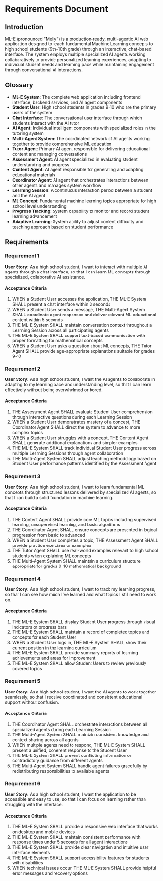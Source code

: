 # Requirements Document

## Introduction

ML-E (pronounced "Melly") is a production-ready, multi-agentic AI web application designed to teach fundamental Machine Learning concepts to high school students (9th-10th grade) through an interactive, chat-based interface. The system employs multiple specialized AI agents working collaboratively to provide personalized learning experiences, adapting to individual student needs and learning pace while maintaining engagement through conversational AI interactions.

## Glossary

- **ML-E System**: The complete web application including frontend interface, backend services, and AI agent components
- **Student User**: High school students in grades 9-10 who are the primary users of the system
- **Chat Interface**: The conversational user interface through which students interact with the AI tutor
- **AI Agent**: Individual intelligent components with specialized roles in the tutoring system
- **Multi-Agent System**: The coordinated network of AI agents working together to provide comprehensive ML education
- **Tutor Agent**: Primary AI agent responsible for delivering educational content and managing conversations
- **Assessment Agent**: AI agent specialized in evaluating student understanding and progress
- **Content Agent**: AI agent responsible for generating and adapting educational materials
- **Coordinator Agent**: AI agent that orchestrates interactions between other agents and manages system workflow
- **Learning Session**: A continuous interaction period between a student and the AI agent
- **ML Concept**: Fundamental machine learning topics appropriate for high school level understanding
- **Progress Tracking**: System capability to monitor and record student learning advancement
- **Adaptive Learning**: System ability to adjust content difficulty and teaching approach based on student performance

## Requirements

### Requirement 1

**User Story:** As a high school student, I want to interact with multiple AI agents through a chat interface, so that I can learn ML concepts through specialized, collaborative AI assistance.

#### Acceptance Criteria

1. WHEN a Student User accesses the application, THE ML-E System SHALL present a chat interface within 3 seconds
2. WHEN a Student User sends a message, THE Multi-Agent System SHALL coordinate agent responses and deliver relevant ML educational content within 5 seconds
3. THE ML-E System SHALL maintain conversation context throughout a Learning Session across all participating agents
4. THE ML-E System SHALL support text-based communication with proper formatting for mathematical concepts
5. WHEN a Student User asks a question about ML concepts, THE Tutor Agent SHALL provide age-appropriate explanations suitable for grades 9-10

### Requirement 2

**User Story:** As a high school student, I want the AI agents to collaborate in adapting to my learning pace and understanding level, so that I can learn effectively without being overwhelmed or bored.

#### Acceptance Criteria

1. THE Assessment Agent SHALL evaluate Student User comprehension through interactive questions during each Learning Session
2. WHEN a Student User demonstrates mastery of a concept, THE Coordinator Agent SHALL direct the system to advance to more complex topics
3. WHEN a Student User struggles with a concept, THE Content Agent SHALL generate additional explanations and simpler examples
4. THE ML-E System SHALL track individual Student User progress across multiple Learning Sessions through agent collaboration
5. THE Multi-Agent System SHALL adjust teaching methodology based on Student User performance patterns identified by the Assessment Agent

### Requirement 3

**User Story:** As a high school student, I want to learn fundamental ML concepts through structured lessons delivered by specialized AI agents, so that I can build a solid foundation in machine learning.

#### Acceptance Criteria

1. THE Content Agent SHALL provide core ML topics including supervised learning, unsupervised learning, and basic algorithms
2. THE Coordinator Agent SHALL ensure concepts are presented in logical progression from basic to advanced
3. WHEN a Student User completes a topic, THE Assessment Agent SHALL provide practice exercises or examples
4. THE Tutor Agent SHALL use real-world examples relevant to high school students when explaining ML concepts
5. THE Multi-Agent System SHALL maintain a curriculum structure appropriate for grades 9-10 mathematical background

### Requirement 4

**User Story:** As a high school student, I want to track my learning progress, so that I can see how much I've learned and what topics I still need to work on.

#### Acceptance Criteria

1. THE ML-E System SHALL display Student User progress through visual indicators or progress bars
2. THE ML-E System SHALL maintain a record of completed topics and concepts for each Student User
3. WHEN a Student User logs in, THE ML-E System SHALL show their current position in the learning curriculum
4. THE ML-E System SHALL provide summary reports of learning achievements and areas for improvement
5. THE ML-E System SHALL allow Student Users to review previously covered topics

### Requirement 5

**User Story:** As a high school student, I want the AI agents to work together seamlessly, so that I receive coordinated and consistent educational support without confusion.

#### Acceptance Criteria

1. THE Coordinator Agent SHALL orchestrate interactions between all specialized agents during each Learning Session
2. THE Multi-Agent System SHALL maintain consistent knowledge and context sharing across all agents
3. WHEN multiple agents need to respond, THE ML-E System SHALL present a unified, coherent response to the Student User
4. THE ML-E System SHALL prevent conflicting information or contradictory guidance from different agents
5. THE Multi-Agent System SHALL handle agent failures gracefully by redistributing responsibilities to available agents

### Requirement 6

**User Story:** As a high school student, I want the application to be accessible and easy to use, so that I can focus on learning rather than struggling with the interface.

#### Acceptance Criteria

1. THE ML-E System SHALL provide a responsive web interface that works on desktop and mobile devices
2. THE ML-E System SHALL maintain consistent performance with response times under 5 seconds for all agent interactions
3. THE ML-E System SHALL provide clear navigation and intuitive user interface elements
4. THE ML-E System SHALL support accessibility features for students with disabilities
5. WHEN technical issues occur, THE ML-E System SHALL provide helpful error messages and recovery options